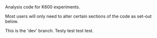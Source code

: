 Analysis code for K600 experiments.

Most users will only need to alter certain sections of the code as set-out below.

This is the 'dev' branch. Testy test test test.


